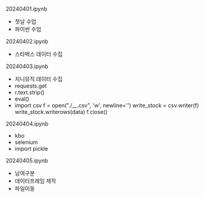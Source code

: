 20240401.ipynb
- 첫날 수업
- 파이썬 수업


20240402.ipynb
- 스타벅스 데이터 수집


20240403.ipynb
- 지니뮤직 데이터 수집
- requests.get
- r.text.strip()
- eval()
- import csv
f = open("./__.csv", 'w', newline='')
write_stock = csv.writer(f)
write_stock.writerows(data)
f.close()


20240404.ipynb
- kbo
- selenium
- import pickle


20240405.ipynb
- 남여구분
- 데이터프레임 제작
- 파일이동






